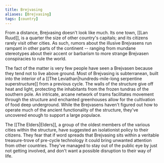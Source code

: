 ```yaml
---
title: Brejvasing
aliases: [Brejvasing]
tags: [country]
---
```

From a distance, Brejvasing doesn't look like much. Its one town, [[Lan Ruud]], is a quarter the size of other country's capitals; and its citizens rarely visit other cities. As such, rumors about the illusive Brejvasens run rampant in other parts of the continent -- ranging from mundane stereotypes about their accent or barbarism to more strange Brejvasen conspiracies to rule the world.

The fact of the matter is very few people have seen a Brejvasen because they tend not to live above ground. Most of Brejvasing is subterranean, built into the interior of a [[The Leviathan|hundreds-mile-long serpentine superstructure]] from a previous cycle. The walls of the structure give off heat and light, protecting the inhabitants from the frozen tundras of the southern pole. An intricate, arcane network of trams facilitates movement through the structure and enchanted greenhouses allow for the cultivation of food deep underground. While the Brejvasens haven't figured out how to operate much of the ancient functionality of the structure, they've uncovered enough to support a large populace.

The [[The Elders|Elders]], a group of the oldest members of the various cities within the structure, have suggested an isolationist policy to their citizens. They fear that if word spreads that Brejvasing sits within a veritable treasure-trove of pre-cycle technology it could bring unwanted attention from other countries. They've managed to stay out of the public eye by just not getting involved, and don't want a possible disruption to their way of life.

